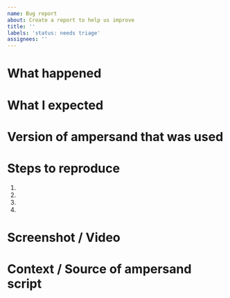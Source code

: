 ```yaml
---
name: Bug report
about: Create a report to help us improve
title: ''
labels: 'status: needs triage'
assignees: ''
---
```


<!-- Thanks for contributing to Ampersand! Please pick a clear title and proceed.-->
<!-- Please note: If your issue is about RAP, please report it over there:-->
<!--      https://github.com/AmpersandTarski/RAP/issues -->

# What happened

# What I expected

# Version of ampersand that was used

# Steps to reproduce

1.
2.
3.
4.

# Screenshot / Video

# Context / Source of ampersand script
<!-- Optional: share your script if possible. It helps us reproduce the problem. Please try to keep the scripts tiny-->

<!-- We'd also love to know how you found the bug: #dogfooding, #manual-testing, #automated-testing, or #user-report if applicable.-->

<!-- If requesting a new feature, explain why you'd like to see it added.-->
